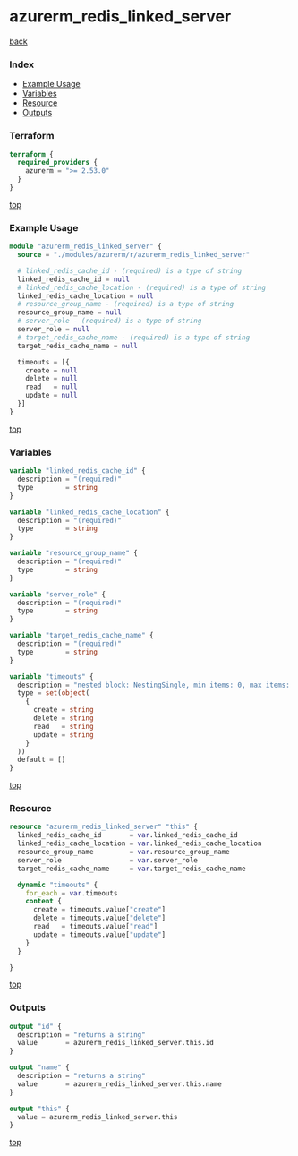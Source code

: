 # azurerm_redis_linked_server

[back](../azurerm.md)

### Index

- [Example Usage](#example-usage)
- [Variables](#variables)
- [Resource](#resource)
- [Outputs](#outputs)

### Terraform

```terraform
terraform {
  required_providers {
    azurerm = ">= 2.53.0"
  }
}
```

[top](#index)

### Example Usage

```terraform
module "azurerm_redis_linked_server" {
  source = "./modules/azurerm/r/azurerm_redis_linked_server"

  # linked_redis_cache_id - (required) is a type of string
  linked_redis_cache_id = null
  # linked_redis_cache_location - (required) is a type of string
  linked_redis_cache_location = null
  # resource_group_name - (required) is a type of string
  resource_group_name = null
  # server_role - (required) is a type of string
  server_role = null
  # target_redis_cache_name - (required) is a type of string
  target_redis_cache_name = null

  timeouts = [{
    create = null
    delete = null
    read   = null
    update = null
  }]
}
```

[top](#index)

### Variables

```terraform
variable "linked_redis_cache_id" {
  description = "(required)"
  type        = string
}

variable "linked_redis_cache_location" {
  description = "(required)"
  type        = string
}

variable "resource_group_name" {
  description = "(required)"
  type        = string
}

variable "server_role" {
  description = "(required)"
  type        = string
}

variable "target_redis_cache_name" {
  description = "(required)"
  type        = string
}

variable "timeouts" {
  description = "nested block: NestingSingle, min items: 0, max items: 0"
  type = set(object(
    {
      create = string
      delete = string
      read   = string
      update = string
    }
  ))
  default = []
}
```

[top](#index)

### Resource

```terraform
resource "azurerm_redis_linked_server" "this" {
  linked_redis_cache_id       = var.linked_redis_cache_id
  linked_redis_cache_location = var.linked_redis_cache_location
  resource_group_name         = var.resource_group_name
  server_role                 = var.server_role
  target_redis_cache_name     = var.target_redis_cache_name

  dynamic "timeouts" {
    for_each = var.timeouts
    content {
      create = timeouts.value["create"]
      delete = timeouts.value["delete"]
      read   = timeouts.value["read"]
      update = timeouts.value["update"]
    }
  }

}
```

[top](#index)

### Outputs

```terraform
output "id" {
  description = "returns a string"
  value       = azurerm_redis_linked_server.this.id
}

output "name" {
  description = "returns a string"
  value       = azurerm_redis_linked_server.this.name
}

output "this" {
  value = azurerm_redis_linked_server.this
}
```

[top](#index)